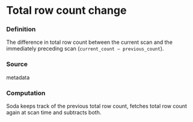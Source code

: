 # Total row count change

### Definition

The difference in total row count between the current scan and the immediately preceding scan (`current_count – previous_count`).

### Source

metadata

### Computation

Soda keeps track of the previous total row count, fetches total row count again at scan time and subtracts both.
